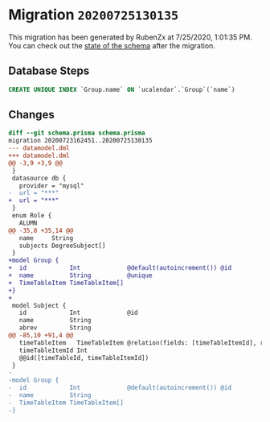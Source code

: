 # Migration `20200725130135`

This migration has been generated by RubenZx at 7/25/2020, 1:01:35 PM.
You can check out the [state of the schema](./schema.prisma) after the migration.

## Database Steps

```sql
CREATE UNIQUE INDEX `Group.name` ON `ucalendar`.`Group`(`name`)
```

## Changes

```diff
diff --git schema.prisma schema.prisma
migration 20200723162451..20200725130135
--- datamodel.dml
+++ datamodel.dml
@@ -3,9 +3,9 @@
 }
 datasource db {
   provider = "mysql"
-  url = "***"
+  url = "***"
 }
 enum Role {
   ALUMN
@@ -35,8 +35,14 @@
   name     String
   subjects DegreeSubject[]
 }
+model Group {
+  id            Int             @default(autoincrement()) @id
+  name          String          @unique
+  TimeTableItem TimeTableItem[]
+}
+
 model Subject {
   id            Int             @id
   name          String
   abrev         String
@@ -85,10 +91,4 @@
   timeTableItem   TimeTableItem @relation(fields: [timeTableItemId], references: [id])
   timeTableItemId Int
   @@id([timeTableId, timeTableItemId])
 }
-
-model Group {
-  id            Int             @default(autoincrement()) @id
-  name          String
-  TimeTableItem TimeTableItem[]
-}
```


